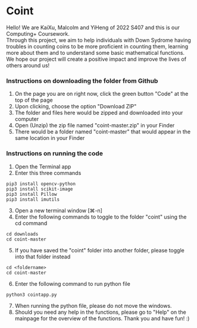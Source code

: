 # Coint
Hello! We are KaiXu, Malcolm and YiHeng of 2022 S407 and this is our Computing+ Coursework.  
Through this project, we aim to help individuals with Down Sydrome having troubles in counting coins to be more proficient in counting them, learning more about them and to understand some basic mathematical functions.
We hope our project will create a positive impact and improve the lives of others around us!

### Instructions on downloading the folder from Github
1. On the page you are on right now, click the green button "Code" at the top of the page
2. Upon clicking, choose the option "Download ZIP"
3. The folder and files here would be zipped and downloaded into your computer
4. Open (Unzip) the zip file named "coint-master.zip" in your Finder
5. There would be a folder named "coint-master" that would appear in the same location in your Finder

### Instructions on running the code
1. Open the Terminal app
2. Enter this three commands  
```
pip3 install opencv-python  
pip3 install scikit-image  
pip3 install Pillow
pip3 install imutils  
```
3. Open a new terminal window [⌘-n]
4. Enter the following commands to toggle to the folder "coint" using the cd command
```
cd downloads
cd coint-master
```
5. If you have saved the "coint" folder into another folder, please toggle into that folder instead
```
cd <foldername>
cd coint-master
```
6. Enter the following command to run python file 
```
python3 cointapp.py
```
7. When running the python file, please do not move the windows.
8. Should you need any help in the functions, please go to "Help" on the mainpage for the overview of the functions. Thank you and have fun! :)